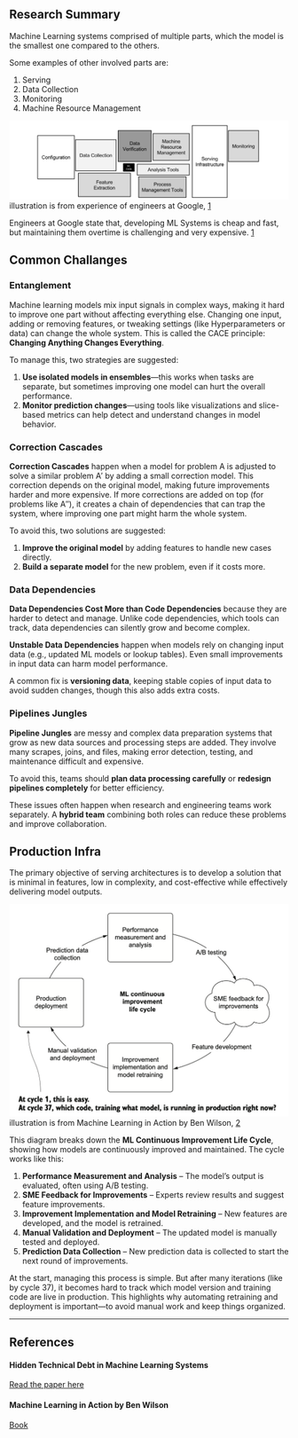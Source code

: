 Research Summary
---

Machine Learning systems comprised of multiple parts, which the model is the smallest one compared to the others.

Some examples of other involved parts are:

1. Serving
2. Data Collection
3. Monitoring
4. Machine Resource Management

![Real World ML System](./images/ml-sys.png)
illustration is from experience of engineers at Google, [1](#tech-debt)

Engineers at Google state that, developing ML Systems is cheap and fast, but maintaining them overtime is challenging and very expensive. [1](./RESOURCES)

## Common Challanges

### Entanglement

Machine learning models mix input signals in complex ways, making it hard to improve one part without affecting everything else. Changing one input, adding or removing features, or tweaking settings (like Hyperparameters or data) can change the whole system. This is called the CACE principle: **Changing Anything Changes Everything**.

To manage this, two strategies are suggested:
1. **Use isolated models in ensembles**—this works when tasks are separate, but sometimes improving one model can hurt the overall performance.
2. **Monitor prediction changes**—using tools like visualizations and slice-based metrics can help detect and understand changes in model behavior.
 
### Correction Cascades

**Correction Cascades** happen when a model for problem A is adjusted to solve a similar problem A′ by adding a small correction model. This correction depends on the original model, making future improvements harder and more expensive. If more corrections are added on top (for problems like A′′), it creates a chain of dependencies that can trap the system, where improving one part might harm the whole system.

To avoid this, two solutions are suggested:
1. **Improve the original model** by adding features to handle new cases directly.
2. **Build a separate model** for the new problem, even if it costs more.

### Data Dependencies

**Data Dependencies Cost More than Code Dependencies** because they are harder to detect and manage. Unlike code dependencies, which tools can track, data dependencies can silently grow and become complex.

**Unstable Data Dependencies** happen when models rely on changing input data (e.g., updated ML models or lookup tables). Even small improvements in input data can harm model performance.

A common fix is **versioning data**, keeping stable copies of input data to avoid sudden changes, though this also adds extra costs.

### Pipelines Jungles

**Pipeline Jungles** are messy and complex data preparation systems that grow as new data sources and processing steps are added. They involve many scrapes, joins, and files, making error detection, testing, and maintenance difficult and expensive.

To avoid this, teams should **plan data processing carefully** or **redesign pipelines completely** for better efficiency.

These issues often happen when research and engineering teams work separately. A **hybrid team** combining both roles can reduce these problems and improve collaboration.

## Production Infra

The primary objective of serving architectures is to develop a solution that is minimal in features, low in complexity, and cost-effective while effectively delivering model outputs.

![Continous improvement life cycle](./images/ml-continous-improvement-life-cycle.png)
illustration is from Machine Learning in Action by Ben Wilson, [2](#machine-learning-in-action)

This diagram breaks down the **ML Continuous Improvement Life Cycle**, showing how models are continuously improved and maintained. The cycle works like this:

1. **Performance Measurement and Analysis** – The model’s output is evaluated, often using A/B testing.
2. **SME Feedback for Improvements** – Experts review results and suggest feature improvements.
3. **Improvement Implementation and Model Retraining** – New features are developed, and the model is retrained.
4. **Manual Validation and Deployment** – The updated model is manually tested and deployed.
5. **Prediction Data Collection** – New prediction data is collected to start the next round of improvements.

At the start, managing this process is simple. But after many iterations (like by cycle 37), it becomes hard to track which model version and training code are live in production. This highlights why automating retraining and deployment is important—to avoid manual work and keep things organized.

---
References
---

<a name="tech-debt"></a>
#### Hidden Technical Debt in Machine Learning Systems
[Read the paper here](https://proceedings.neurips.cc/paper_files/paper/2015/file/86df7dcfd896fcaf2674f757a2463eba-Paper.pdf)

<a name="machine-learning-in-action"></a>
#### Machine Learning in Action by Ben Wilson
[Book](https://www.goodreads.com/book/show/60701332-machine-learning-engineering-in-action)


